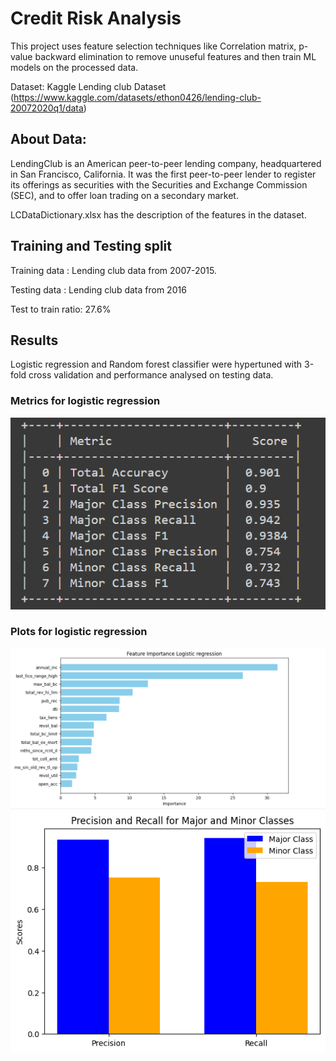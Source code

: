 # Credit Risk Analysis

This project uses feature selection techniques like Correlation matrix, p-value backward elimination 
to remove unuseful features and then train ML models on the processed data.

Dataset: Kaggle Lending club Dataset (https://www.kaggle.com/datasets/ethon0426/lending-club-20072020q1/data)

## About Data: 
LendingClub is an American peer-to-peer lending company, headquartered in San Francisco, California.
It was the first peer-to-peer lender to register its offerings as securities with the Securities and Exchange Commission (SEC), 
and to offer loan trading on a secondary market.

LCDataDictionary.xlsx has the description of the features in the dataset.

## Training and Testing split
Training data : Lending club data from 2007-2015.

Testing data : Lending club data from 2016

Test to train ratio: 27.6%

## Results

Logistic regression and Random forest classifier were hypertuned with 3-fold cross validation
and performance analysed on testing data.

### Metrics for logistic regression
!["Table logistic regression"](<plots/table_lr.png>)

### Plots for logistic regression
!["Model performance using Logistic regression"](<plots/feature_importance_lg.png>)
!["Precision recall logistic regression"](<plots/precision_recall_lr.png>)


